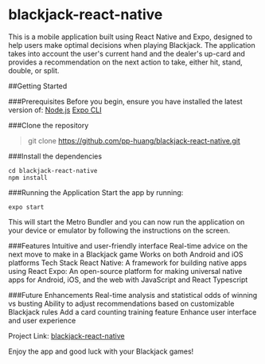 # blackjack-react-native
This is a mobile application built using React Native and Expo, designed to help users make optimal decisions when playing Blackjack. The application takes into account the user's current hand and the dealer's up-card and provides a recommendation on the next action to take, either hit, stand, double, or split.

##Getting Started

###Prerequisites
Before you begin, ensure you have installed the latest version of:
[Node.js](https://nodejs.org/en)
[Expo CLI](https://docs.expo.dev/get-started/installation/)

###Clone the repository
> git clone https://github.com/pp-huang/blackjack-react-native.git

###Install the dependencies
```
cd blackjack-react-native
npm install
```

###Running the Application
Start the app by running:
```
expo start
```
This will start the Metro Bundler and you can now run the application on your device or emulator by following the instructions on the screen.

###Features
Intuitive and user-friendly interface
Real-time advice on the next move to make in a Blackjack game
Works on both Android and iOS platforms
Tech Stack
React Native: A framework for building native apps using React
Expo: An open-source platform for making universal native apps for Android, iOS, and the web with JavaScript and React
Typescript

###Future Enhancements
Real-time analysis and statistical odds of winning vs busting
Ability to adjust recommendations based on customizable Blackjack rules
Add a card counting training feature
Enhance user interface and user experience

Project Link: [blackjack-react-native](https://github.com/pp-huang/blackjack-react-native)

Enjoy the app and good luck with your Blackjack games!
